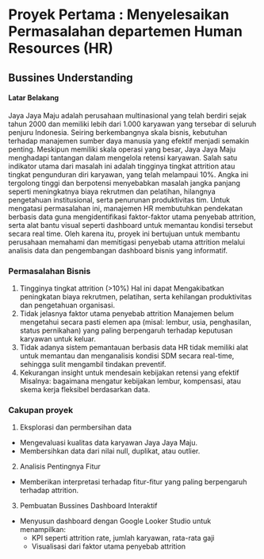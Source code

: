 # Proyek Pertama : Menyelesaikan Permasalahan departemen Human Resources (HR)

## Bussines Understanding

#### Latar Belakang 

  Jaya Jaya Maju adalah perusahaan multinasional yang telah berdiri sejak tahun 2000 dan memiliki lebih dari 1.000 karyawan yang tersebar di seluruh penjuru Indonesia.  Seiring berkembangnya skala bisnis, kebutuhan terhadap manajemen sumber daya manusia yang efektif menjadi semakin penting.
  Meskipun memiliki skala operasi yang besar, Jaya Jaya Maju menghadapi tantangan dalam mengelola retensi karyawan. Salah satu indikator utama dari masalah ini adalah tingginya tingkat attrition atau tingkat pengunduran diri karyawan, yang telah melampaui 10%. Angka ini tergolong tinggi dan berpotensi menyebabkan masalah jangka panjang seperti meningkatnya biaya rekrutmen dan pelatihan, hilangnya pengetahuan institusional, serta penurunan produktivitas tim.
  Untuk mengatasi permasalahan ini, manajemen HR membutuhkan pendekatan berbasis data guna mengidentifikasi faktor-faktor utama penyebab attrition, serta alat bantu visual seperti dashboard untuk memantau kondisi tersebut secara real time. Oleh karena itu, proyek ini bertujuan untuk membantu perusahaan memahami dan memitigasi penyebab utama attrition melalui analisis data dan pengembangan dashboard bisnis yang informatif.

### Permasalahan Bisnis 

1. Tingginya tingkat attrition (>10%)
Hal ini dapat Mengakibatkan peningkatan biaya rekrutmen, pelatihan, serta kehilangan produktivitas dan pengetahuan organisasi.
2. Tidak jelasnya faktor utama penyebab attrition
Manajemen belum mengetahui secara pasti elemen apa (misal: lembur, usia, penghasilan, status pernikahan) yang paling berpengaruh terhadap keputusan karyawan untuk keluar.
3. Tidak adanya sistem pemantauan berbasis data
HR tidak memiliki alat untuk memantau dan menganalisis kondisi SDM secara real-time, sehingga sulit mengambil tindakan preventif.
4. Kekurangan insight untuk mendesain kebijakan retensi yang efektif
Misalnya: bagaimana mengatur kebijakan lembur, kompensasi, atau skema kerja fleksibel berdasarkan data.

### Cakupan proyek 
1. Eksplorasi dan permbersihan data
- Mengevaluasi kualitas data karyawan Jaya Jaya Maju.
- Membersihkan data dari nilai null, duplikat, atau outlier.
2. Analisis Pentingnya Fitur
- Memberikan interpretasi terhadap fitur-fitur yang paling berpengaruh terhadap attrition.
3. Pembuatan Bussines Dashboard Interaktif
- Menyusun dashboard dengan Google Looker Studio untuk menampilkan:
  - KPI seperti attrition rate, jumlah karyawan, rata-rata gaji
  - Visualisasi dari faktor utama penyebab attrition
